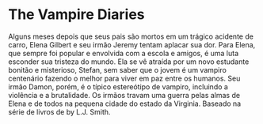 # The Vampire Diaries

Alguns meses depois que seus pais são mortos em um trágico acidente de carro, Elena Gilbert e seu irmão Jeremy tentam aplacar sua dor. Para Elena, que sempre foi popular e envolvida com a escola e amigos, é uma luta esconder sua tristeza do mundo. Ela se vê atraída por um novo estudante bonitão e misterioso, Stefan, sem saber que o jovem é um vampiro centenário fazendo o melhor para viver em paz entre os humanos. Seu irmão Damon, porém, é o típico estereótipo de vampiro, incluindo a violência e a brutalidade. Os irmãos travam uma guerra pelas almas de Elena e de todos na pequena cidade do estado da Virginia. Baseado na série de livros de by L.J. Smith.